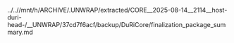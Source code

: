 ../..//mnt/h/ARCHIVE/.UNWRAP/extracted/CORE__2025-08-14__2114__host-duri-head-/__UNWRAP/37cd7f6acf/backup/DuRiCore/finalization_package_summary.md